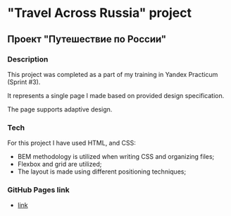 # "Travel Across Russia" project
## Проект "Путешествие по России"

### Description
This project was completed as a part of my training in Yandex Practicum (Sprint #3).

It represents a single page I made based on provided design specification.

The page supports adaptive design.

### Tech
For this project I have used HTML, and CSS:
- BEM methodology is utilized when writing CSS and organizing files;
- Flexbox and grid are utilized;
- The layout is made using different positioning techniques;

### GitHub Pages link
* [link](https://temirlanmur.github.io/russian-travel/)
